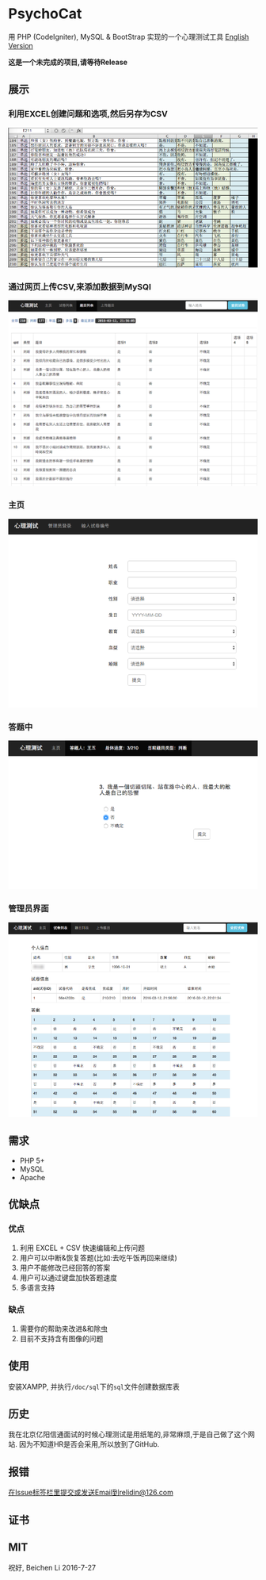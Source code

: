 # PsychoCat

用 PHP (CodeIgniter), MySQL & BootStrap 实现的一个心理测试工具
[English Version](README.md)

__这是一个未完成的项目,请等待Release__

## 展示

### 利用EXCEL创建问题和选项,然后另存为CSV
![Excel](/doc/img/excel.png "Excel")
### 通过网页上传CSV,来添加数据到MySQl
![Questions](/doc/img/questions.png "Questions")
### 主页
![Home](/doc/img/home.png "Home")
### 答题中
![Testing](/doc/img/test.png "Testing")
### 管理员界面
![Answers](/doc/img/answers.png "Answers")

## 需求

* PHP 5+
* MySQL
* Apache

## 优缺点

### 优点
1. 利用 EXCEL + CSV 快速编辑和上传问题
2. 用户可以中断&恢复答题(比如:去吃午饭再回来继续)
3. 用户不能修改已经回答的答案
4. 用户可以通过键盘加快答题速度
5. 多语言支持

### 缺点
1. 需要你的帮助来改进&和除虫
2. 目前不支持含有图像的问题

## 使用

安装XAMPP, 并执行`/doc/sql`下的`sql`文件创建数据库表

## 历史

我在北京亿阳信通面试的时候心理测试是用纸笔的,非常麻烦,于是自己做了这个网站.
因为不知道HR是否会采用,所以放到了GitHub.

## 报错

在Issue标签栏里提交或发送Email到relidin@126.com

## 证书

MIT
---
祝好,
Beichen Li
2016-7-27